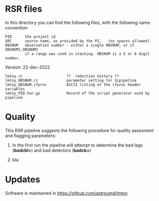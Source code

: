 # RSR files

In this directory you can find the following files, with the following name convention

    PID      the project id
    SRC      source name, as provided by the PI.   (no spaces allowed)
    OBSNUM   observation number - either a single OBSNUM, or if OBSNUM1_OBSNUM2
             if a range was used in stacking. OBSNUM is a 5 or 6 digit number.

Version:  22-dec-2022

	lmtoy.rc                    ??  reduction history ??
	lmtoy_OBSNUM.rc             parameter setting for SLpipeline
	lmtoy_OBSNUM.ifproc         ASCII listing of the ifproc header variables
	lmtoy_PID.tar.gz            Record of the script generator used by pipeline	

# Quality

This RSR pipeline suggests the following procedure for quality
assesment and flagging parameters:

1. In the first run the pipeline will attempt to determine the bad lags (**badcbl=**) and 
   bad detectors (**badcb=**)
   
2. bla


   
# Updates

Software is maintained in https://github.com/astroumd/lmtoy 
